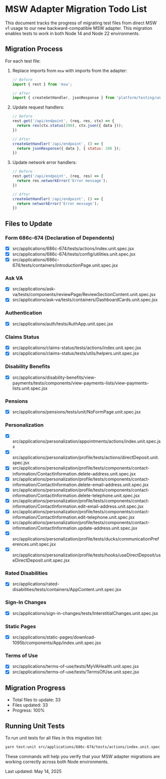# MSW Adapter Migration Todo List

This document tracks the progress of migrating test files from direct MSW v1 usage to our new backward-compatible MSW adapter. This migration enables tests to work in both Node 14 and Node 22 environments.

## Migration Process

For each test file:

1. Replace imports from `msw` with imports from the adapter:
   ```javascript
   // Before
   import { rest } from 'msw';
   
   // After
   import { createGetHandler, jsonResponse } from 'platform/testing/unit/msw-adapter';
   ```

2. Update request handlers:
   ```javascript
   // Before
   rest.get('/api/endpoint', (req, res, ctx) => {
     return res(ctx.status(200), ctx.json({ data }));
   })
   
   // After
   createGetHandler('/api/endpoint', () => {
     return jsonResponse({ data }, { status: 200 });
   })
   ```

3. Update network error handlers:
   ```javascript
   // Before
   rest.get('/api/endpoint', (req, res) => {
     return res.networkError('Error message');
   })
   
   // After
   createGetHandler('/api/endpoint', () => {
     return networkError('Error message');
   })
   ```

## Files to Update

### Form 686c-674 (Declaration of Dependents)

- [x] src/applications/686c-674/tests/actions/index.unit.spec.jsx
- [x] src/applications/686c-674/tests/config/utilities.unit.spec.jsx
- [x] src/applications/686c-674/tests/containers/introductionPage.unit.spec.jsx

### Ask VA

- [x] src/applications/ask-va/tests/components/reviewPage/ReviewSectionContent.unit.spec.jsx
- [x] src/applications/ask-va/tests/containers/DashboardCards.unit.spec.jsx

### Authentication

- [x] src/applications/auth/tests/AuthApp.unit.spec.jsx

### Claims Status

- [x] src/applications/claims-status/tests/actions/index.unit.spec.jsx
- [x] src/applications/claims-status/tests/utils/helpers.unit.spec.jsx

### Disability Benefits

- [x] src/applications/disability-benefits/view-payments/tests/components/view-payments-lists/view-payments-lists.unit.spec.jsx

### Pensions

- [x] src/applications/pensions/tests/unit/NoFormPage.unit.spec.jsx

### Personalization

- [x] src/applications/personalization/appointments/actions/index.unit.spec.jsx
- [x] src/applications/personalization/profile/tests/actions/directDeposit.unit.spec.jsx
- [x] src/applications/personalization/profile/tests/components/contact-information/ContactInformation.delete-address.unit.spec.jsx
- [x] src/applications/personalization/profile/tests/components/contact-information/ContactInformation.delete-email-address.unit.spec.jsx
- [x] src/applications/personalization/profile/tests/components/contact-information/ContactInformation.delete-telephone.unit.spec.jsx
- [x] src/applications/personalization/profile/tests/components/contact-information/ContactInformation.edit-email-address.unit.spec.jsx
- [x] src/applications/personalization/profile/tests/components/contact-information/ContactInformation.edit-telephone.unit.spec.jsx
- [x] src/applications/personalization/profile/tests/components/contact-information/ContactInformation.update-address.unit.spec.jsx
- [x] src/applications/personalization/profile/tests/ducks/communicationPreferences.unit.spec.jsx
- [x] src/applications/personalization/profile/tests/hooks/useDirectDeposit/useDirectDeposit.unit.spec.jsx

### Rated Disabilities

- [x] src/applications/rated-disabilities/tests/containers/AppContent.unit.spec.jsx

### Sign-In Changes

- [x] src/applications/sign-in-changes/tests/InterstitialChanges.unit.spec.jsx

### Static Pages

- [x] src/applications/static-pages/download-1095b/components/App/index.unit.spec.jsx

### Terms of Use

- [x] src/applications/terms-of-use/tests/MyVAHealth.unit.spec.jsx
- [x] src/applications/terms-of-use/tests/TermsOfUse.unit.spec.jsx

## Migration Progress

- Total files to update: 33
- Files updated: 33
- Progress: 100%

## Running Unit Tests

To run unit tests for all files in this migration list:

```bash
yarn test:unit src/applications/686c-674/tests/actions/index.unit.spec.jsx src/applications/686c-674/tests/config/utilities.unit.spec.jsx src/applications/686c-674/tests/containers/introductionPage.unit.spec.jsx src/applications/ask-va/tests/components/reviewPage/ReviewSectionContent.unit.spec.jsx src/applications/ask-va/tests/containers/DashboardCards.unit.spec.jsx src/applications/auth/tests/AuthApp.unit.spec.jsx src/applications/claims-status/tests/actions/index.unit.spec.jsx src/applications/claims-status/tests/utils/helpers.unit.spec.jsx src/applications/disability-benefits/view-payments/tests/components/view-payments-lists/view-payments-lists.unit.spec.jsx src/applications/pensions/tests/unit/NoFormPage.unit.spec.jsx src/applications/personalization/appointments/actions/index.unit.spec.jsx src/applications/personalization/profile/tests/actions/directDeposit.unit.spec.jsx src/applications/personalization/profile/tests/components/contact-information/ContactInformation.delete-address.unit.spec.jsx src/applications/personalization/profile/tests/components/contact-information/ContactInformation.delete-email-address.unit.spec.jsx src/applications/personalization/profile/tests/components/contact-information/ContactInformation.delete-telephone.unit.spec.jsx src/applications/personalization/profile/tests/components/contact-information/ContactInformation.edit-email-address.unit.spec.jsx src/applications/personalization/profile/tests/components/contact-information/ContactInformation.edit-telephone.unit.spec.jsx src/applications/personalization/profile/tests/components/contact-information/ContactInformation.update-address.unit.spec.jsx src/applications/personalization/profile/tests/ducks/communicationPreferences.unit.spec.jsx src/applications/personalization/profile/tests/hooks/useDirectDeposit/useDirectDeposit.unit.spec.jsx src/applications/rated-disabilities/tests/containers/AppContent.unit.spec.jsx src/applications/sign-in-changes/tests/InterstitialChanges.unit.spec.jsx src/applications/static-pages/download-1095b/components/App/index.unit.spec.jsx src/applications/terms-of-use/tests/MyVAHealth.unit.spec.jsx src/applications/terms-of-use/tests/TermsOfUse.unit.spec.jsx
```

These commands will help you verify that your MSW adapter migrations are working correctly across both Node environments.

Last updated: May 14, 2025